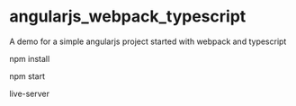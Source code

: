# angularjs_webpack_typescript
A demo for a simple angularjs project started with webpack and typescript

npm install

npm start

live-server